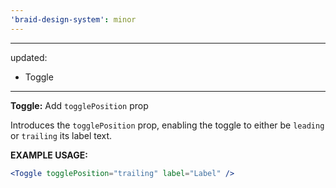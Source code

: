 ```yaml
---
'braid-design-system': minor
---
```


---
updated:
  - Toggle
---

**Toggle:** Add `togglePosition` prop

Introduces the `togglePosition` prop, enabling the toggle to either be `leading` or `trailing` its label text.

**EXAMPLE USAGE:**
```jsx
<Toggle togglePosition="trailing" label="Label" />
```